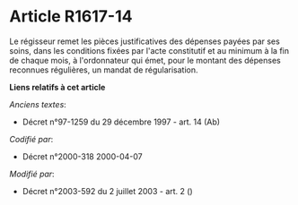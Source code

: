 # Article R1617-14

Le régisseur remet les pièces justificatives des dépenses payées par ses soins, dans les conditions fixées par l'acte
constitutif et au minimum à la fin de chaque mois, à l'ordonnateur qui émet, pour le montant des dépenses reconnues
régulières, un mandat de régularisation.

**Liens relatifs à cet article**

_Anciens textes_:

  - Décret n°97-1259 du 29 décembre 1997 - art. 14 (Ab)

_Codifié par_:

  - Décret n°2000-318 2000-04-07

_Modifié par_:

  - Décret n°2003-592 du 2 juillet 2003 - art. 2 ()
